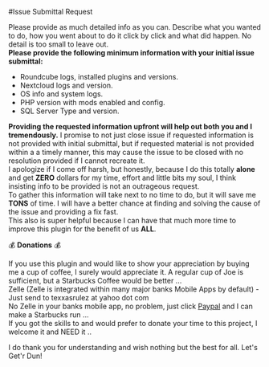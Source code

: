 #Issue Submittal Request 

Please provide as much detailed info as you can. Describe what you wanted to do, how you went about to do it click by click and what did happen. No detail is too small to leave out. \
**Please provide the following minimum information with your initial issue submittal:**
* Roundcube logs, installed plugins and versions.
* Nextcloud logs and version.
* OS info and system logs.
* PHP version with mods enabled and config.
* SQL Server Type and version.

**Providing the requested information upfront will help out both you and I tremendously.**
I promise to not just close issue if requested information is not provided with initial submittal, but if requested material is not provided within a a timely manner, this may cause the issue to be closed with no resolution provided if I cannot recreate it.  \
I apologize if I come off harsh, but honestly, because I do this totally **alone** and get **ZERO** dollars for my time, effort and little bits my soul, I think insisting info to be provided is not an outrageous request. \
To gather this information will take next to no time to do, but it will save me **TONS** of time. I will have a better chance at finding and solving the cause of the issue and providing a fix fast. \
This also is super helpful because I can have that much more time to improve this plugin for the benefit of us **ALL**.

:moneybag: **Donations** :moneybag:

If you use this plugin and would like to show your appreciation by buying me a cup of coffee, I surely would appreciate it. A regular cup of Joe is sufficient, but a Starbucks Coffee would be better ... \
Zelle (Zelle is integrated within many major banks Mobile Apps by default) - Just send to texxasrulez at yahoo dot com \
No Zelle in your banks mobile app, no problem, just click [Paypal](https://paypal.me/texxasrulez?locale.x=en_US) and I can make a Starbucks run ... \
If you got the skills to and would prefer to donate your time to this project, I welcome it and NEED it .. 
	
	
I do thank you for understanding and wish nothing but the best for all. Let's Get'r Dun!

